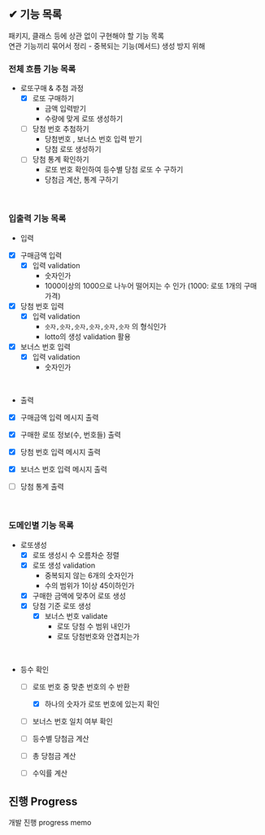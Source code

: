 ## ✔ 기능 목록

패키지, 클래스 등에 상관 없이 구현해야 할 기능 목록  
연관 기능끼리 묶어서 정리 - 중복되는 기능(메서드) 생성 방지 위해

### 전체 흐름 기능 목록

- 로또구매 & 추첨 과정
    - [x] 로또 구매하기
        - 금액 입력받기
        - 수량에 맞게 로또 생성하기
    - [ ] 당첨 번호 추첨하기
        - 당첨번호 , 보너스 번호 입력 받기
        - 당첨 로또 생성하기
    - [ ] 당첨 통계 확인하기
        - 로또 번호 확인하여 등수별 당첨 로또 수 구하기
        - 당첨금 계산, 통계 구하기

<br>


### 입출력 기능 목록

- 입력
- [x] 구매금액 입력
    - [x] 입력 validation
        - 숫자인가
        - 1000이상의 1000으로 나누어 떨어지는 수 인가 (1000: 로또 1개의 구매 가격)
- [x] 당첨 번호 입력
    - [x] 입력 validation
        - `숫자,숫자,숫자,숫자,숫자,숫자` 의 형식인가
        - lotto의 생성 validation 활용
- [x] 보너스 번호 입력
    - [x] 입력 validation
        - 숫자인가

<br>

- 출력
- [x] 구매금액 입력 메시지 출력
- [x] 구매한 로또 정보(수, 번호들) 출력
- [x] 당첨 번호 입력 메시지 출력
- [x] 보너스 번호 입력 메시지 출력
- [ ] 당첨 통계 출력


<br>

### 도메인별 기능 목록

- 로또생성
  - [x] 로또 생성시 수 오름차순 정렬
  - [x] 로또 생성 validation
    - 중복되지 않는 6개의 숫자인가
    - 수의 범위가 1이상 45이하인가
  - [x] 구매한 금액에 맞추어 로또 생성
  - [x] 당첨 기준 로또 생성
    - [x] 보너스 번호 validate
      - 로또 당첨 수 범위 내인가
      - 로또 당첨번호와 안겹치는가

<br>

- 등수 확인
  - [ ] 로또 번호 중 맞춘 번호의 수 반환
    - [x] 하나의 숫자가 로또 번호에 있는지 확인
  - [ ] 보너스 번호 일치 여부 확인
  - [ ] 등수별 당첨금 계산
  - [ ] 총 당첨금 계산
  - [ ] 수익률 계산


## 진행 Progress

개발 진행 progress memo